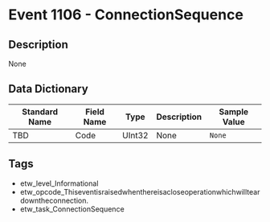 # Event 1106 - ConnectionSequence

## Description
None

## Data Dictionary
|Standard Name|Field Name|Type|Description|Sample Value|
|---|---|---|---|---|
|TBD|Code|UInt32|None|`None`|

## Tags
* etw_level_Informational
* etw_opcode_Thiseventisraisedwhenthereisacloseoperationwhichwillteardowntheconnection.
* etw_task_ConnectionSequence